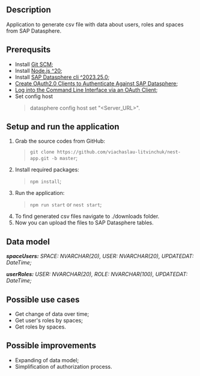 

## Description
Application to generate csv file with data about users, roles and spaces from SAP Datasphere.

## Prerequsits
- Install [Git SCM](https://git-scm.com/downloads);
- Install [Node.js ^20](https://nodejs.org/en/download);
- Install [SAP Datasphere cli ^2023.25.0](https://www.npmjs.com/package/@sap/datasphere-cli);
- [Create OAuth2.0 Clients to Authenticate Against SAP Datasphere](https://help.sap.com/docs/SAP_DATASPHERE/935116dd7c324355803d4b85809cec97/3f92b46fe0314e8ba60720e409c219fc.html?state=DRAFT&version=DEV_CURRENT);
- [Log into the Command Line Interface via an OAuth Client](https://help.sap.com/docs/SAP_DATASPHERE/d0ecd6f297ac40249072a44df0549c1a/eb7228a171a842fa84e48c899d48c970.html?q=oauth%20client);
- Set config host
    > datasphere config host set "<Server_URL>".

## Setup and run the application
1. Grab the source codes from GitHub:
    > `git clone https://github.com/viachaslau-litvinchuk/nest-app.git -b master`;
2. Install required packages:
    > `npm install`;
3. Run the application:
    > `npm run start` or `nest start`;
4. To find generated csv files navigate to ./downloads folder.
5. Now you can upload the files to SAP Datasphere tables.

## Data model
***spaceUsers:*** *SPACE: NVARCHAR(20), USER: NVARCHAR(20), UPDATEDAT: DateTime;*

***userRoles:*** *USER: NVARCHAR(20), ROLE: NVARCHAR(100), UPDATEDAT: DateTime;*

## Possible use cases
- Get change of data over time;
- Get user's roles by spaces;
- Get roles by spaces.

## Possible improvements
- Expanding of data model;
- Simplification of authorization process.